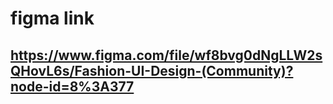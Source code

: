 # figma link

## https://www.figma.com/file/wf8bvg0dNgLLW2sQHovL6s/Fashion-UI-Design-(Community)?node-id=8%3A377
